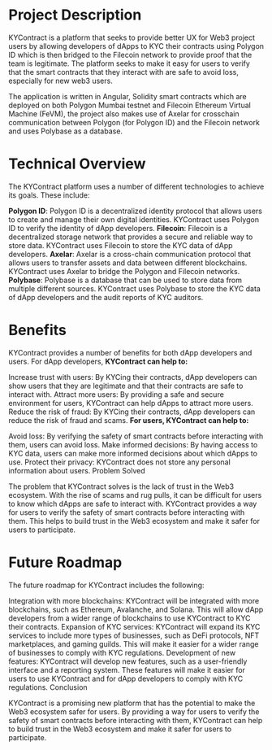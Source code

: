  # Project Description

KYContract is a platform that seeks to provide better UX for Web3 project users by allowing developers of dApps to KYC their contracts using Polygon ID which is then bridged to the Filecoin network to provide proof that the team is legitimate. The platform seeks to make it easy for users to verify that the smart contracts that they interact with are safe to avoid loss, especially for new web3 users.

The application is written in Angular, Solidity smart contracts which are deployed on both Polygon Mumbai testnet and Filecoin Ethereum Virtual Machine (FeVM), the project also makes use of Axelar for crosschain communication between Polygon (for Polygon ID) and the Filecoin network and uses Polybase as a database.

# Technical Overview

The KYContract platform uses a number of different technologies to achieve its goals. These include:

**Polygon ID**: Polygon ID is a decentralized identity protocol that allows users to create and manage their own digital identities. KYContract uses Polygon ID to verify the identity of dApp developers.
**Filecoin**: Filecoin is a decentralized storage network that provides a secure and reliable way to store data. KYContract uses Filecoin to store the KYC data of dApp developers.
**Axelar**: Axelar is a cross-chain communication protocol that allows users to transfer assets and data between different blockchains. KYContract uses Axelar to bridge the Polygon and Filecoin networks.
**Polybase**: Polybase is a database that can be used to store data from multiple different sources. KYContract uses Polybase to store the KYC data of dApp developers and the audit reports of KYC auditors.

# Benefits

KYContract provides a number of benefits for both dApp developers and users. For dApp developers, **KYContract can help to:**

Increase trust with users: By KYCing their contracts, dApp developers can show users that they are legitimate and that their contracts are safe to interact with.
Attract more users: By providing a safe and secure environment for users, KYContract can help dApps to attract more users.
Reduce the risk of fraud: By KYCing their contracts, dApp developers can reduce the risk of fraud and scams.
**For users, KYContract can help to:**

Avoid loss: By verifying the safety of smart contracts before interacting with them, users can avoid loss.
Make informed decisions: By having access to KYC data, users can make more informed decisions about which dApps to use.
Protect their privacy: KYContract does not store any personal information about users.
Problem Solved

The problem that KYContract solves is the lack of trust in the Web3 ecosystem. With the rise of scams and rug pulls, it can be difficult for users to know which dApps are safe to interact with. KYContract provides a way for users to verify the safety of smart contracts before interacting with them. This helps to build trust in the Web3 ecosystem and make it safer for users to participate.

# Future Roadmap

The future roadmap for KYContract includes the following:

Integration with more blockchains: KYContract will be integrated with more blockchains, such as Ethereum, Avalanche, and Solana. This will allow dApp developers from a wider range of blockchains to use KYContract to KYC their contracts.
Expansion of KYC services: KYContract will expand its KYC services to include more types of businesses, such as DeFi protocols, NFT marketplaces, and gaming guilds. This will make it easier for a wider range of businesses to comply with KYC regulations.
Development of new features: KYContract will develop new features, such as a user-friendly interface and a reporting system. These features will make it easier for users to use KYContract and for dApp developers to comply with KYC regulations.
Conclusion

KYContract is a promising new platform that has the potential to make the Web3 ecosystem safer for users. By providing a way for users to verify the safety of smart contracts before interacting with them, KYContract can help to build trust in the Web3 ecosystem and make it safer for users to participate.
